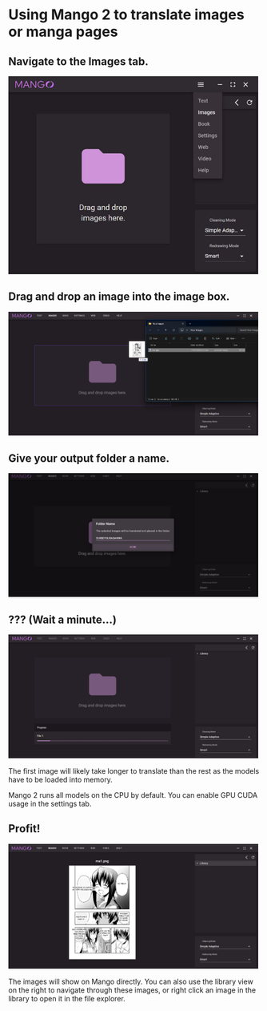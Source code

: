 # Using Mango 2 to translate images or manga pages


## Navigate to the Images tab.

<p float="left">
    <img src="../examples/tutorials/image/tutorial_m1.jpg" width="500" />
</p>

## Drag and drop an image into the image box.

<p float="left">
    <img src="../examples/tutorials/image/tutorial_m2.jpg" width="500" />
</p>

## Give your output folder a name.

<p float="left">
    <img src="../examples/tutorials/image/tutorial_m3.jpg" width="500" />
</p>

## ??? (Wait a minute...)

<p float="left">
    <img src="../examples/tutorials/image/tutorial_m4.jpg" width="500" />
</p>

The first image will likely take longer to translate than the rest as the models have to be loaded into memory.

Mango 2 runs all models on the CPU by default. You can enable GPU CUDA usage in the settings tab.

## Profit!

<p float="left">
    <img src="../examples/tutorials/image/tutorial_m5.jpg" width="500" />
</p>

The images will show on Mango directly. You can also use the library view on the right to navigate through these images, or right click an image in the library to open it in the file explorer.